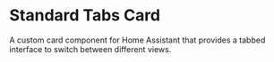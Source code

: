 # Standard Tabs Card

A custom card component for Home Assistant that provides a tabbed interface to switch between different views.
